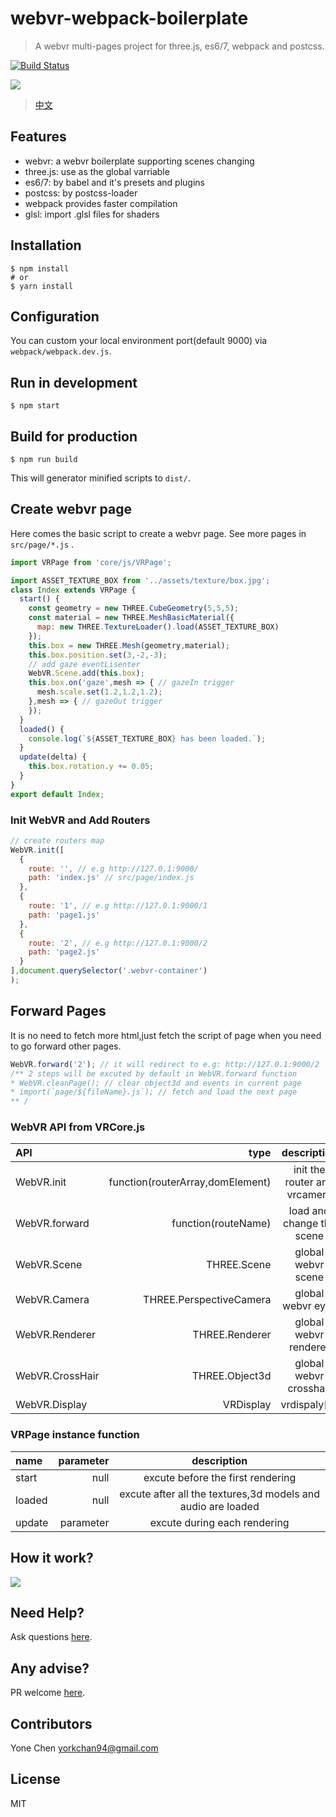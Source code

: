 # webvr-webpack-boilerplate 

> A webvr multi-pages project for three.js, es6/7, webpack and postcss.

[![Build Status](https://travis-ci.org/YoneChen/webvr-webpack-boilerplate.svg?branch=master)](https://travis-ci.org/YoneChen/webvr-webpack-boilerplate)

![](https://pic2.zhimg.com/v2-251229f9ea0b901b1d29bd2aa11a69e9_b.png)

> [中文](https://zhuanlan.zhihu.com/p/26907805)

## Features

* webvr: a webvr boilerplate supporting scenes changing
* three.js: use as the global varriable
* es6/7: by babel and it's presets and plugins
* postcss: by postcss-loader
* webpack provides faster compilation
* glsl: import .glsl files for shaders

## Installation

    $ npm install
    # or
    $ yarn install

## Configuration

You can custom your local environment port(default 9000) via `webpack/webpack.dev.js`.

## Run in development

    $ npm start

## Build for production

    $ npm run build

This will generator minified scripts to `dist/`.

## Create webvr page

Here comes the basic script to create a webvr page.
See more pages in `src/page/*.js` .
```javascript
import VRPage from 'core/js/VRPage';

import ASSET_TEXTURE_BOX from '../assets/texture/box.jpg';
class Index extends VRPage {
  start() {
    const geometry = new THREE.CubeGeometry(5,5,5);
    const material = new THREE.MeshBasicMaterial({ 
      map: new THREE.TextureLoader().load(ASSET_TEXTURE_BOX) 
    });
    this.box = new THREE.Mesh(geometry,material);
    this.box.position.set(3,-2,-3);
    // add gaze eventLisenter
    WebVR.Scene.add(this.box);
    this.box.on('gaze',mesh => { // gazeIn trigger
      mesh.scale.set(1.2,1.2,1.2);
    },mesh => { // gazeOut trigger
    });
  }
  loaded() {
    console.log(`${ASSET_TEXTURE_BOX} has been loaded.`);
  }
  update(delta) {
    this.box.rotation.y += 0.05;
  }
}
export default Index;
```

### Init WebVR and Add Routers

```javascript
// create routers map 
WebVR.init([
  {
    route: '', // e.g http://127.0.1:9000/
    path: 'index.js' // src/page/index.js
  },
  {
    route: '1', // e.g http://127.0.1:9000/1
    path: 'page1.js'
  },
  {
    route: '2', // e.g http://127.0.1:9000/2
    path: 'page2.js'
  }
],document.querySelector('.webvr-container')
);
```

## Forward Pages
It is no need to fetch more html,just fetch the script of page when you need to go forward other pages.
```javascript
WebVR.forward('2'); // it will redirect to e.g: http://127.0.1:9000/2
/** 2 steps will be excuted by default in WebVR.forward function
* WebVR.cleanPage(); // clear object3d and events in current page
* import(`page/${fileName}.js`); // fetch and load the next page
** /
```

### WebVR API from VRCore.js

| API | type | description |
|:-----------|------------:|:------------:| 
| WebVR.init       |        function(routerArray,domElement) |     init the router and vrcamera   
| WebVR.forward       |        function(routeName) |     load and change the scene  
| WebVR.Scene       |        THREE.Scene |     global webvr scene     
| WebVR.Camera     |      THREE.PerspectiveCamera |    global webvr eyes    
| WebVR.Renderer       |        THREE.Renderer |     global webvr renderer      
| WebVR.CrossHair       |        THREE.Object3d |     global webvr crosshair  
| WebVR.Display       |        VRDisplay |     vrdispaly[0]  

### VRPage instance function

| name | parameter | description |
|:-----------|------------:|:------------:|
| start         |          null |      excute before the first rendering      
| loaded       |       null |    excute after all the textures,3d models and audio are loaded    
| update    |     parameter |   excute during each rendering


## How it work?

![](http://upload-images.jianshu.io/upload_images/1939855-906ca3b5b179b888.png)

## Need Help?

Ask questions [here](https://github.com/YoneChen/webvr-webpack-boilerplate/issues).

## Any advise?

PR welcome [here](https://github.com/YoneChen/webvr-webpack-boilerplate/pulls).

## Contributors

Yone Chen <yorkchan94@gmail.com>

## License

MIT
